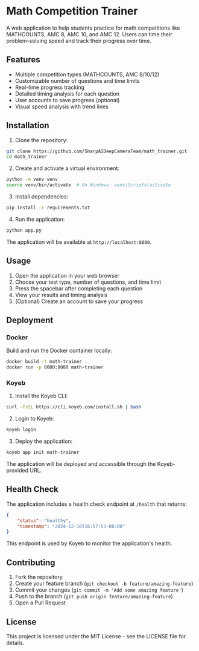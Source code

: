 # Math Competition Trainer

A web application to help students practice for math competitions like MATHCOUNTS, AMC 8, AMC 10, and AMC 12. Users can time their problem-solving speed and track their progress over time.

## Features

- Multiple competition types (MATHCOUNTS, AMC 8/10/12)
- Customizable number of questions and time limits
- Real-time progress tracking
- Detailed timing analysis for each question
- User accounts to save progress (optional)
- Visual speed analysis with trend lines

## Installation

1. Clone the repository:
```bash
git clone https://github.com/SharpAIDeepCameraTeam/math_trainer.git
cd math_trainer
```

2. Create and activate a virtual environment:
```bash
python -m venv venv
source venv/bin/activate  # On Windows: venv\Scripts\activate
```

3. Install dependencies:
```bash
pip install -r requirements.txt
```

4. Run the application:
```bash
python app.py
```

The application will be available at `http://localhost:8000`.

## Usage

1. Open the application in your web browser
2. Choose your test type, number of questions, and time limit
3. Press the spacebar after completing each question
4. View your results and timing analysis
5. (Optional) Create an account to save your progress

## Deployment

### Docker

Build and run the Docker container locally:

```bash
docker build -t math-trainer .
docker run -p 8080:8080 math-trainer
```

### Koyeb

1. Install the Koyeb CLI:
```bash
curl -fsSL https://cli.koyeb.com/install.sh | bash
```

2. Login to Koyeb:
```bash
koyeb login
```

3. Deploy the application:
```bash
koyeb app init math-trainer
```

The application will be deployed and accessible through the Koyeb-provided URL.

## Health Check

The application includes a health check endpoint at `/health` that returns:
```json
{
    "status": "healthy",
    "timestamp": "2024-12-18T16:57:53-08:00"
}
```

This endpoint is used by Koyeb to monitor the application's health.

## Contributing

1. Fork the repository
2. Create your feature branch (`git checkout -b feature/amazing-feature`)
3. Commit your changes (`git commit -m 'Add some amazing feature'`)
4. Push to the branch (`git push origin feature/amazing-feature`)
5. Open a Pull Request

## License

This project is licensed under the MIT License - see the LICENSE file for details.

